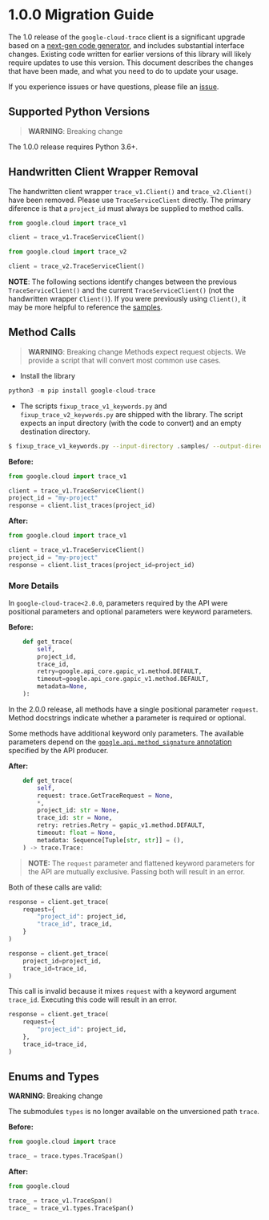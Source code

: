 # 1.0.0 Migration Guide

The 1.0 release of the `google-cloud-trace` client is a significant upgrade based on a [next-gen code generator](https://github.com/googleapis/gapic-generator-python), and includes substantial interface changes. Existing code written for earlier versions of this library will likely require updates to use this version. This document describes the changes that have been made, and what you need to do to update your usage.

If you experience issues or have questions, please file an [issue](https://github.com/googleapis/python-trace/issues).

## Supported Python Versions

> **WARNING**: Breaking change

The 1.0.0 release requires Python 3.6+.


## Handwritten Client Wrapper Removal

The handwritten client wrapper `trace_v1.Client()` and `trace_v2.Client()` have been removed. Please use `TraceServiceClient` directly. The primary diference is that a `project_id` must always be supplied to method calls.


```py
from google.cloud import trace_v1

client = trace_v1.TraceServiceClient()
```

```py
from google.cloud import trace_v2

client = trace_v2.TraceServiceClient()
```

**NOTE**: The following sections identify changes between the previous `TraceServiceClient()` and the current `TraceServiceClient()` (not the handwritten wrapper `Client()`). If you were previously using `Client()`, it may be more helpful to reference the [samples](https://github.com/googleapis/python-trace/tree/master/samples/snippets).

## Method Calls

> **WARNING**: Breaking change
Methods expect request objects. We provide a script that will convert most common use cases.

* Install the library

```py
python3 -m pip install google-cloud-trace
```

* The scripts `fixup_trace_v1_keywords.py` and `fixup_trace_v2_keywords.py` are shipped with the library. The script expects
an input directory (with the code to convert) and an empty destination directory.

```sh
$ fixup_trace_v1_keywords.py --input-directory .samples/ --output-directory samples/
```

**Before:**
```py
from google.cloud import trace_v1

client = trace_v1.TraceServiceClient()
project_id = "my-project"
response = client.list_traces(project_id)
```


**After:**
```py
from google.cloud import trace_v1

client = trace_v1.TraceServiceClient()
project_id = "my-project"
response = client.list_traces(project_id=project_id)
```

### More Details

In `google-cloud-trace<2.0.0`, parameters required by the API were positional parameters and optional parameters were keyword parameters.

**Before:**
```py
    def get_trace(
        self,
        project_id,
        trace_id,
        retry=google.api_core.gapic_v1.method.DEFAULT,
        timeout=google.api_core.gapic_v1.method.DEFAULT,
        metadata=None,
    ):
```

In the 2.0.0 release, all methods have a single positional parameter `request`. Method docstrings indicate whether a parameter is required or optional.

Some methods have additional keyword only parameters. The available parameters depend on the [`google.api.method_signature` annotation](https://github.com/googleapis/googleapis/blob/master/google/devtools/cloudtrace/v2/tracing.proto#L53) specified by the API producer.


**After:**
```py
    def get_trace(
        self,
        request: trace.GetTraceRequest = None,
        *,
        project_id: str = None,
        trace_id: str = None,
        retry: retries.Retry = gapic_v1.method.DEFAULT,
        timeout: float = None,
        metadata: Sequence[Tuple[str, str]] = (),
    ) -> trace.Trace:
```

> **NOTE:** The `request` parameter and flattened keyword parameters for the API are mutually exclusive.
> Passing both will result in an error.


Both of these calls are valid:

```py
response = client.get_trace(
    request={
        "project_id": project_id,
        "trace_id", trace_id,
    }
)
```

```py
response = client.get_trace(
    project_id=project_id,
    trace_id=trace_id,
)
```

This call is invalid because it mixes `request` with a keyword argument `trace_id`. Executing this code
will result in an error.

```py
response = client.get_trace(
    request={
        "project_id": project_id,
    },
    trace_id=trace_id,
)
```



## Enums and Types


**WARNING**: Breaking change

The submodules `types` is no longer available on the unversioned path `trace`.

**Before:**
```py
from google.cloud import trace

trace_ = trace.types.TraceSpan()
```


**After:**
```py
from google.cloud

trace_ = trace_v1.TraceSpan()
trace_ = trace_v1.types.TraceSpan()
```